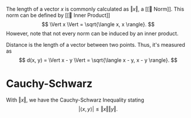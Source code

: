 The length of a vector $x$ is commonly calculated as $\Vert x \Vert$, a [[📌 Norm]]. This norm can be defined by [[🎳 Inner Product]] 
$$
\Vert x \Vert = \sqrt{\langle x, x \rangle}.
$$
 However, note that not every norm can be induced by an inner product.

Distance is the length of a vector between two points. Thus, it's measured as 
$$
d(x, y) = \Vert x - y \Vert = \sqrt{\langle x - y, x - y \rangle}.
$$


# Cauchy-Schwarz
With $\Vert x \Vert$, we have the Cauchy-Schwarz Inequality stating 
$$
\vert \langle x, y \rangle \vert \leq \Vert x \Vert \Vert y \Vert.
$$
